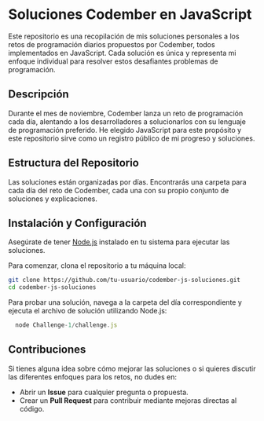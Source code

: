 # Soluciones Codember en JavaScript

Este repositorio es una recopilación de mis soluciones personales a los retos de programación diarios propuestos por Codember, todos implementados en JavaScript. Cada solución es única y representa mi enfoque individual para resolver estos desafiantes problemas de programación.

## Descripción

Durante el mes de noviembre, Codember lanza un reto de programación cada día, alentando a los desarrolladores a solucionarlos con su lenguaje de programación preferido. He elegido JavaScript para este propósito y este repositorio sirve como un registro público de mi progreso y soluciones.

## Estructura del Repositorio

Las soluciones están organizadas por días. Encontrarás una carpeta para cada día del reto de Codember, cada una con su propio conjunto de soluciones y explicaciones.

## Instalación y Configuración

Asegúrate de tener [Node.js](https://nodejs.org/) instalado en tu sistema para ejecutar las soluciones.

Para comenzar, clona el repositorio a tu máquina local:

```bash
git clone https://github.com/tu-usuario/codember-js-soluciones.git
cd codember-js-soluciones
```
Para probar una solución, navega a la carpeta del día correspondiente y ejecuta el archivo de solución utilizando Node.js:

```javascript
  node Challenge-1/challenge.js
```
## Contribuciones
Si tienes alguna idea sobre cómo mejorar las soluciones o si quieres discutir las diferentes enfoques para los retos, no dudes en:

* Abrir un <strong>Issue</strong> para cualquier pregunta o propuesta.
* Crear un <strong>Pull Request</strong> para contribuir mediante mejoras directas al código.

